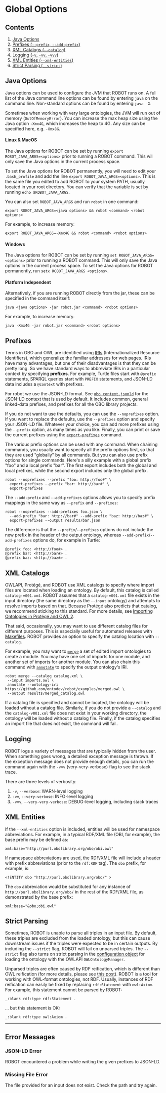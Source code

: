 # Global Options

## Contents

1. [Java Options](#java-options)
2. [Prefixes (`--prefix`, `--add-prefix`)](#prefixes)
3. [XML Catalogs (`--catalog`)](#xml-catalogs)
4. [Logging (`-v`, `-vv`, `-vvv`)](#logging)
5. [XML Entities (`--xml-entities`)](#xml-entities)
6. [Strict Parsing (`--strict`)](#strict-parsing)

## Java Options

Java options can be used to configure the JVM that ROBOT runs on. A full list of the Java command line options can be found by entering `java` on the command line. Non-standard options can be found by entering `java -X`.

Sometimes when working with very large ontologies, the JVM will run out of memory (`OutOfMemoryError`). You can increase the max heap size using the Java option `-Xmx4G`, which increases the heap to 4G. Any size can be specified here, e.g. `-Xmx8G`.

#### Linux & MacOS

The Java options for ROBOT can be set by running `export ROBOT_JAVA_ARGS=<options>` prior to running a ROBOT command. This will only save the Java options in the current process space.

To set the Java options for ROBOT permanently, you will need to edit your `.bash_profile` and add the line `export ROBOT_JAVA_ARGS=<options>`. This is the same file you edited to add ROBOT to your system PATH, usually located in your root directory. You can verify that the variable is set by running `echo $ROBOT_JAVA_ARGS`.

You can also set `ROBOT_JAVA_ARGS` and run `robot` in one command:
```
export ROBOT_JAVA_ARGS=<java options> && robot <command> <robot options>
```

For example, to increase memory:
```
export ROBOT_JAVA_ARGS=-Xmx4G && robot <command> <robot options>
```

#### Windows

The Java options for ROBOT can be set by running `set ROBOT_JAVA_ARGS=<options>` prior to running a ROBOT command. This will only save the Java options in the current process space. To set the Java options for ROBOT permanently, run `setx ROBOT_JAVA_ARGS <options>`.

#### Platform Independent

Alternatively, if you are running ROBOT directly from the jar, these can be specified in the command itself:
```
java <java options> -jar robot.jar <command> <robot options>
```

For example, to increase memory:
```
java -Xmx4G -jar robot.jar <command> <robot options>
```

## Prefixes

Terms in OBO and OWL are identified using [IRIs](https://en.wikipedia.org/wiki/Internationalized_resource_identifier) (Internationalized Resource Identifiers), which generalize the familiar addresses for web pages. IRIs have many advantages, but one of their disadvantages is that they can be pretty long. So we have standard ways to abbreviate IRIs in a particular context by specifying **prefixes**. For example, Turtle files start with `@prefix` statements, SPARQL queries start with `PREFIX` statements, and JSON-LD data includes a `@context` with prefixes.

For robot we use the JSON-LD format. See [`obo_context.jsonld`](https://github.com/ontodev/robot/blob/master/robot-core/src/main/resources/obo_context.jsonld) for the JSON-LD context that is used by default. It includes common, general linked-data prefixes, and prefixes for all the OBO library projects.

If you do not want to use the defaults, you can use the `--noprefixes` option. If you want to replace the defaults, use the `--prefixes` option and specify your JSON-LD file. Whatever your choice, you can add more prefixes using the `--prefix` option, as many times as you like. Finally, you can print or save the current prefixes using the [`export-prefixes`](/export-prefixes) command.

The various prefix options can be used with any command. When chaining commands, you usually want to specify all the prefix options first, so that they are used "globally" by all commands. But you can also use prefix options for single commands. Here's a silly example with a global prefix "foo" and a local prefix "bar". The first export includes both the global and local prefixes, while the second export includes only the global prefix.

    robot --noprefixes --prefix "foo: http://foo#" \
      export-prefixes --prefix "bar: http://bar#" \
      export-prefixes

The `--add-prefix` and `--add-prefixes` options allows you to specify prefix mappings in the same way as `--prefix` and `--prefixes`:

    robot --noprefixes --add-prefixes foo.json \
      --add-prefix "bar: http://bar#" --add-prefix "baz: http://baz#" \
      export-prefixes --output results/bar.json

The difference is that the `--prefix`/`--prefixes` options do not include the new prefix in the header of the output ontology, whereas `--add-prefix`/`--add-prefixes` options do, for example in Turtle:

```
@prefix foo: <http://foo#> .
@prefix bar: <http://bar#> .
@prefix baz: <http://baz#> .
```


## XML Catalogs

OWLAPI, Protégé, and ROBOT use XML catalogs to specify where import files are located when loading an ontology. By default, this catalog is called `catalog-v001.xml`. ROBOT assumes that a `catalog-v001.xml` file exists in the input directory (the same directory as the `--input` ontology) and attempts to resolve imports based on that. Because Protégé also predicts that catalog, we recommend sticking to this standard. For more details, see [Importing Ontologies in Protégé and OWL 2](https://protegewiki.stanford.edu/wiki/Importing_Ontologies_in_P41).

That said, occasionally, you may want to use different catalog files for different purposes. This is especially useful for automated releases with [Makefiles](/makefile). ROBOT provides an option to specify the catalog location with `--catalog`.

For example, you may want to [`merge`](/merge) a set of edited import ontologies to create a module. You may have one set of imports for one module, and another set of imports for another module. You can also chain this command with [`annotate`](/annotate) to specify the output ontology's IRI.

    robot merge --catalog catalog.xml \
     --input imports.owl \
     annotate --ontology-iri https://github.com/ontodev/robot/examples/merged.owl \
     --output results/merged_catalog.owl

If a catalog file is specified and cannot be located, the ontology will be loaded without a catalog file. Similarly, if you do not provide a `--catalog` and the `catalog-v001.xml` file does not exist in your working directory, the ontology will be loaded without a catalog file. Finally, if the catalog specifies an import file that does not exist, the command will fail.

## Logging

ROBOT logs a variety of messages that are typically hidden from the user. When something goes wrong, a detailed exception message is thrown. If the exception message does not provide enough details, you can run the command again with the `-vvv` (very-very-verbose) flag to see the stack trace.

There are three levels of verbosity:
1. `-v`, `--verbose`: WARN-level logging
2. `-vv`, `--very-verbose`: INFO-level logging
3. `-vvv`, `--very-very-verbose`: DEBUG-level logging, including stack traces

## XML Entities

If the `--xml-entities` option is included, entities will be used for namespace abbreviations. For example, in a typical RDF/XML file (OBI, for example), the base prefix may be defined as:
```
xml:base="http://purl.obolibrary.org/obo/obi.owl"
```

If namespace abbreviations are used, the RDF/XML file will include a header with prefix abbreviations (prior to the `rdf:RDF` tag). The `obo` prefix, for example, is:
```
<!ENTITY obo "http://purl.obolibrary.org/obo/" >
```

The `obo` abbreviation would be substituted for any instance of `http://purl.obolibrary.org/obo/` in the rest of the RDF/XML file, as demonstrated by the base prefix:
```
xml:base="&obo;obi.owl"
```

## Strict Parsing

Sometimes, ROBOT is unable to parse all triples in an input file. By default, these triples are excluded from the loaded ontology, but this can cause downstream issues if the triples were expected to be in certain outputs. By including the `--strict` flag, ROBOT will fail on unparsed triples. The `--strict` flag also turns on strict parsing in the [configuration object](http://owlcs.github.io/owlapi/apidocs_5/org/semanticweb/owlapi/model/OWLOntologyLoaderConfiguration.html) for loading the ontology with the OWLAPI `OWLOntologyManager`.

Unparsed triples are often caused by RDF reification, which is different than OWL reification (for more details, please see [this post](https://stackoverflow.com/questions/45610092/owl-reification-vs-rdf-reification)). ROBOT is a tool for working with OWL-format ontologies, not RDF. Usually, instances of RDF reification can easily be fixed by replacing `rdf:Statement` with `owl:Axiom`. For example, this statement cannot be parsed by ROBOT:
```
_:blank rdf:type rdf:Statement .
```

... but this statement is OK:
```
_:blank rdf:type owl:Axiom .
```

---

## Error Messages

### JSON-LD Error

ROBOT encountered a problem while writing the given prefixes to JSON-LD.

### Missing File Error

The file provided for an input does not exist. Check the path and try again.
